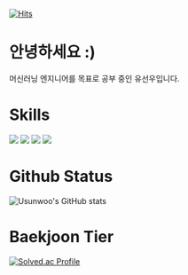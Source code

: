 [![Hits](https://hits.seeyoufarm.com/api/count/incr/badge.svg?url=https%3A%2F%2Fgithub.com%2FUsunwoo&count_bg=%23D10000&title_bg=%23333333&icon=&icon_color=%23E7E7E7&title=visitors&edge_flat=false)](https://hits.seeyoufarm.com)

# 안녕하세요 :)
머신러닝 엔지니어를 목표로 공부 중인 유선우입니다.

# Skills
<img src="https://img.shields.io/badge/Git-F05032?style=for-the-badge&logo=git&logoColor=white"> <img src="https://img.shields.io/badge/Python-3776AB?style=for-the-badge&logo=Python&logoColor=white">
<img src="https://img.shields.io/badge/scikit learn-F7931E?style=for-the-badge&logo=scikitlearn&logoColor=white"> <img src="https://img.shields.io/badge/Pytorch-EE4C2C?style=for-the-badge&logo=Pytorch&logoColor=white">

# Github Status
![Usunwoo's GitHub stats](https://github-readme-stats.vercel.app/api?username=Usunwoo&theme=gruvbox&show_icons=true)

# Baekjoon Tier
[![Solved.ac Profile](http://mazassumnida.wtf/api/v2/generate_badge?boj=sunsense)](https://solved.ac/sunsense/)
